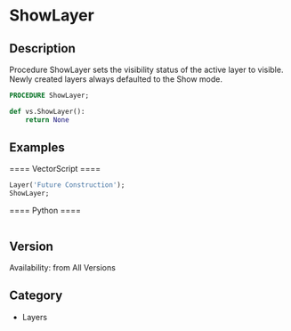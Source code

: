 # ShowLayer

## Description
Procedure ShowLayer sets the visibility status of the active layer to visible. Newly created layers always defaulted to the Show mode.

```pascal
PROCEDURE ShowLayer;
```

```python
def vs.ShowLayer():
    return None
```

## Examples
==== VectorScript ====
```pascal
Layer('Future Construction');
ShowLayer;
```
==== Python ====
```python

```

## Version
Availability: from All Versions

## Category
* Layers

